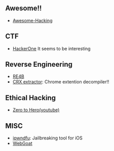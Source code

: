 
## Awesome!!
- [Awesome-Hacking](https://github.com/Hack-with-Github/Awesome-Hacking)
## CTF
- [HackerOne](https://ctf.hacker101.com/ctf)
It seems to be interesting
## Reverse Engineering
- [RE4B](https://github.com/DennisYurichev/RE-for-beginners)
- [CRX extractor](https://crxextractor.com/): Chrome extention decompiler!!
## Ethical Hacking 
- [Zero to Hero(youtube)](https://www.youtube.com/playlist?list=PLLKT__MCUeiwBa7d7F_vN1GUwz_2TmVQj)
## MISC
- [ipwndfu](https://github.com/axi0mX/ipwndfu): Jailbreaking tool for iOS
- [WebGoat](https://github.com/WebGoat/WebGoat)
